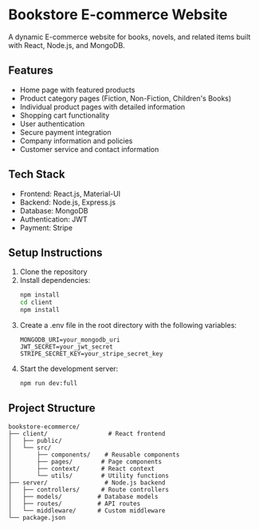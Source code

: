 # Bookstore E-commerce Website

A dynamic E-commerce website for books, novels, and related items built with React, Node.js, and MongoDB.

## Features

- Home page with featured products
- Product category pages (Fiction, Non-Fiction, Children's Books)
- Individual product pages with detailed information
- Shopping cart functionality
- User authentication
- Secure payment integration
- Company information and policies
- Customer service and contact information

## Tech Stack

- Frontend: React.js, Material-UI
- Backend: Node.js, Express.js
- Database: MongoDB
- Authentication: JWT
- Payment: Stripe

## Setup Instructions

1. Clone the repository
2. Install dependencies:
   ```bash
   npm install
   cd client
   npm install
   ```
3. Create a .env file in the root directory with the following variables:
   ```
   MONGODB_URI=your_mongodb_uri
   JWT_SECRET=your_jwt_secret
   STRIPE_SECRET_KEY=your_stripe_secret_key
   ```
4. Start the development server:
   ```bash
   npm run dev:full
   ```

## Project Structure

```
bookstore-ecommerce/
├── client/                 # React frontend
│   ├── public/
│   └── src/
│       ├── components/    # Reusable components
│       ├── pages/        # Page components
│       ├── context/      # React context
│       └── utils/        # Utility functions
├── server/                # Node.js backend
│   ├── controllers/      # Route controllers
│   ├── models/          # Database models
│   ├── routes/          # API routes
│   └── middleware/      # Custom middleware
└── package.json
``` 